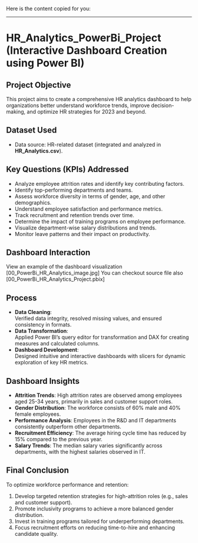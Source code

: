 Here is the content copied for you:

---

# HR_Analytics_PowerBi_Project (Interactive Dashboard Creation using Power BI)

## Project Objective

This project aims to create a comprehensive HR analytics dashboard to help organizations better understand workforce trends, improve decision-making, and optimize HR strategies for 2023 and beyond.

## Dataset Used

- Data source: HR-related dataset (integrated and analyzed in **HR_Analytics.csv**).

## Key Questions (KPIs) Addressed

- Analyze employee attrition rates and identify key contributing factors.
- Identify top-performing departments and teams.
- Assess workforce diversity in terms of gender, age, and other demographics.
- Understand employee satisfaction and performance metrics.
- Track recruitment and retention trends over time.
- Determine the impact of training programs on employee performance.
- Visualize department-wise salary distributions and trends.
- Monitor leave patterns and their impact on productivity.

## Dashboard Interaction

View an example of the dashboard visualization [00_PowerBi_HR_Analytics_image.jpg]
You can checkout source file also [00_PowerBi_HR_Analytics_Project.pbix]

## Process

- **Data Cleaning**:\
  Verified data integrity, resolved missing values, and ensured consistency in formats.
- **Data Transformation**:\
  Applied Power BI’s query editor for transformation and DAX for creating measures and calculated columns.
- **Dashboard Development**:\
  Designed intuitive and interactive dashboards with slicers for dynamic exploration of key HR metrics.

## Dashboard Insights

- **Attrition Trends**: High attrition rates are observed among employees aged 25-34 years, primarily in sales and customer support roles.
- **Gender Distribution**: The workforce consists of 60% male and 40% female employees.
- **Performance Analysis**: Employees in the R&D and IT departments consistently outperform other departments.
- **Recruitment Efficiency**: The average hiring cycle time has reduced by 15% compared to the previous year.
- **Salary Trends**: The median salary varies significantly across departments, with the highest salaries observed in IT.

## Final Conclusion

To optimize workforce performance and retention:

1. Develop targeted retention strategies for high-attrition roles (e.g., sales and customer support).
2. Promote inclusivity programs to achieve a more balanced gender distribution.
3. Invest in training programs tailored for underperforming departments.
4. Focus recruitment efforts on reducing time-to-hire and enhancing candidate quality.
